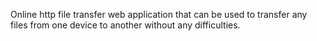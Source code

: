 Online http file transfer web application that can be used to transfer any files from one device to another without any difficulties.
